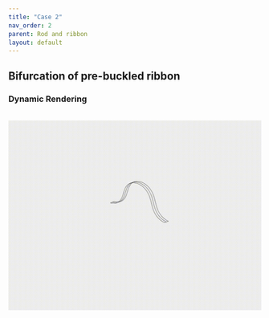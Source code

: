 ```yaml
---
title: "Case 2"
nav_order: 2
parent: Rod and ribbon
layout: default
---
```


## Bifurcation of pre-buckled ribbon


### Dynamic Rendering
<br/><img src='../assets/videos/rod_2.gif' width="600">